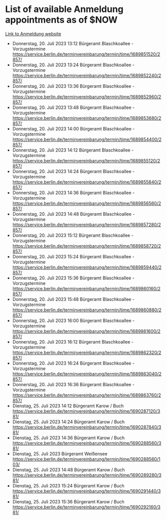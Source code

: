 # List of available Anmeldung appointments as of $NOW
[Link to Anmeldung website](https://service.berlin.de/terminvereinbarung/termin/tag.php?termin=1&anliegen[]=120686&dienstleisterlist=122210,122217,327316,122219,327312,122227,327314,122231,327346,122243,327348,122254,122252,329742,122260,329745,122262,329748,122271,327278,122273,327274,122277,327276,330436,122280,327294,122282,327290,122284,327292,122291,327270,122285,327266,122286,327264,122296,327268,150230,329760,122297,327286,122294,327284,122312,329763,122314,329775,122304,327330,122311,327334,122309,327332,317869,122281,327352,122279,329772,122283,122276,327324,122274,327326,122267,329766,122246,327318,122251,327320,122257,327322,122208,327298,122226,327300&herkunft=http%3A%2F%2Fservice.berlin.de%2Fdienstleistung%2F120686%2F)
- Donnerstag, 20. Juli 2023 13:12 Bürgeramt Blaschkoallee - Vorzugstermine https://service.berlin.de/terminvereinbarung/termin/time/1689851520/2857/
- Donnerstag, 20. Juli 2023 13:24 Bürgeramt Blaschkoallee - Vorzugstermine https://service.berlin.de/terminvereinbarung/termin/time/1689852240/2857/
- Donnerstag, 20. Juli 2023 13:36 Bürgeramt Blaschkoallee - Vorzugstermine https://service.berlin.de/terminvereinbarung/termin/time/1689852960/2857/
- Donnerstag, 20. Juli 2023 13:48 Bürgeramt Blaschkoallee - Vorzugstermine https://service.berlin.de/terminvereinbarung/termin/time/1689853680/2857/
- Donnerstag, 20. Juli 2023 14:00 Bürgeramt Blaschkoallee - Vorzugstermine https://service.berlin.de/terminvereinbarung/termin/time/1689854400/2857/
- Donnerstag, 20. Juli 2023 14:12 Bürgeramt Blaschkoallee - Vorzugstermine https://service.berlin.de/terminvereinbarung/termin/time/1689855120/2857/
- Donnerstag, 20. Juli 2023 14:24 Bürgeramt Blaschkoallee - Vorzugstermine https://service.berlin.de/terminvereinbarung/termin/time/1689855840/2857/
- Donnerstag, 20. Juli 2023 14:36 Bürgeramt Blaschkoallee - Vorzugstermine https://service.berlin.de/terminvereinbarung/termin/time/1689856560/2857/
- Donnerstag, 20. Juli 2023 14:48 Bürgeramt Blaschkoallee - Vorzugstermine https://service.berlin.de/terminvereinbarung/termin/time/1689857280/2857/
- Donnerstag, 20. Juli 2023 15:12 Bürgeramt Blaschkoallee - Vorzugstermine https://service.berlin.de/terminvereinbarung/termin/time/1689858720/2857/
- Donnerstag, 20. Juli 2023 15:24 Bürgeramt Blaschkoallee - Vorzugstermine https://service.berlin.de/terminvereinbarung/termin/time/1689859440/2857/
- Donnerstag, 20. Juli 2023 15:36 Bürgeramt Blaschkoallee - Vorzugstermine https://service.berlin.de/terminvereinbarung/termin/time/1689860160/2857/
- Donnerstag, 20. Juli 2023 15:48 Bürgeramt Blaschkoallee - Vorzugstermine https://service.berlin.de/terminvereinbarung/termin/time/1689860880/2857/
- Donnerstag, 20. Juli 2023 16:00 Bürgeramt Blaschkoallee - Vorzugstermine https://service.berlin.de/terminvereinbarung/termin/time/1689861600/2857/
- Donnerstag, 20. Juli 2023 16:12 Bürgeramt Blaschkoallee - Vorzugstermine https://service.berlin.de/terminvereinbarung/termin/time/1689862320/2857/
- Donnerstag, 20. Juli 2023 16:24 Bürgeramt Blaschkoallee - Vorzugstermine https://service.berlin.de/terminvereinbarung/termin/time/1689863040/2857/
- Donnerstag, 20. Juli 2023 16:36 Bürgeramt Blaschkoallee - Vorzugstermine https://service.berlin.de/terminvereinbarung/termin/time/1689863760/2857/
- Dienstag, 25. Juli 2023 14:12 Bürgeramt Karow / Buch https://service.berlin.de/terminvereinbarung/termin/time/1690287120/381/
- Dienstag, 25. Juli 2023 14:24 Bürgeramt Karow / Buch https://service.berlin.de/terminvereinbarung/termin/time/1690287840/381/
- Dienstag, 25. Juli 2023 14:36 Bürgeramt Karow / Buch https://service.berlin.de/terminvereinbarung/termin/time/1690288560/381/
- Dienstag, 25. Juli 2023  Bürgeramt Weißensee https://service.berlin.de/terminvereinbarung/termin/time/1690288560/103/
- Dienstag, 25. Juli 2023 14:48 Bürgeramt Karow / Buch https://service.berlin.de/terminvereinbarung/termin/time/1690289280/381/
- Dienstag, 25. Juli 2023 15:24 Bürgeramt Karow / Buch https://service.berlin.de/terminvereinbarung/termin/time/1690291440/381/
- Dienstag, 25. Juli 2023 15:36 Bürgeramt Karow / Buch https://service.berlin.de/terminvereinbarung/termin/time/1690292160/381/
